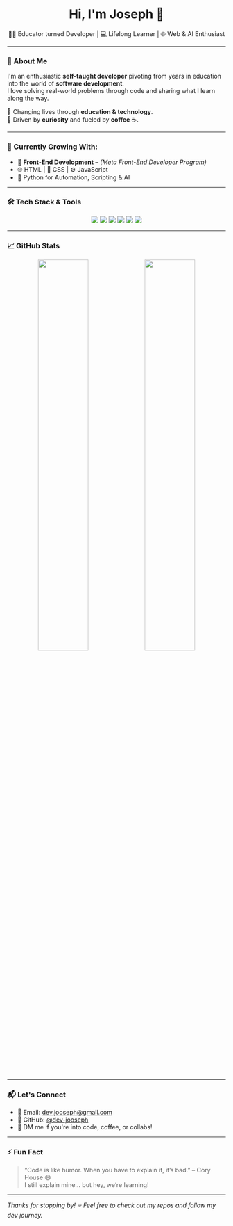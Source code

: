 <h1 align="center">Hi, I'm Joseph 👋</h1>
<p align="center">
  🧑‍🏫 Educator turned Developer | 💻 Lifelong Learner | 🌐 Web & AI Enthusiast  
</p>

---

### 🚀 About Me

I'm an enthusiastic **self-taught developer** pivoting from years in education into the world of **software development**.  
I love solving real-world problems through code and sharing what I learn along the way.  

🔁 Changing lives through **education & technology**.  
🧠 Driven by **curiosity** and fueled by **coffee** ☕.

---

### 🌱 Currently Growing With:

- 🧩 **Front-End Development** – *(Meta Front-End Developer Program)*
- 🌐 HTML | 🎨 CSS | ⚙️ JavaScript
- 🐍 Python for Automation, Scripting & AI

---

### 🛠️ Tech Stack & Tools

<div align="center">
  <img src="https://img.shields.io/badge/Python-3776AB?style=for-the-badge&logo=python&logoColor=white" />
  <img src="https://img.shields.io/badge/HTML5-E34F26?style=for-the-badge&logo=html5&logoColor=white" />
  <img src="https://img.shields.io/badge/CSS3-1572B6?style=for-the-badge&logo=css3&logoColor=white" />
  <img src="https://img.shields.io/badge/JavaScript-F7DF1E?style=for-the-badge&logo=javascript&logoColor=black" />
  <img src="https://img.shields.io/badge/Git-F05032?style=for-the-badge&logo=git&logoColor=white" />
  <img src="https://img.shields.io/badge/GitHub-181717?style=for-the-badge&logo=github&logoColor=white" />
</div>

---

### 📈 GitHub Stats

<p align="center">
  <img src="https://github-readme-stats.vercel.app/api?username=dev-jooseph&show_icons=true&theme=radical" width="48%" />
  <img src="https://github-readme-streak-stats.herokuapp.com?user=dev-jooseph&theme=radical&date_format=M%20j%5B%2C%20Y%5D" width="48%" />
</p>

---

### 📬 Let's Connect

- 📧 Email: [dev.jooseph@gmail.com](mailto:dev.jooseph@gmail.com)  
- 🐙 GitHub: [@dev-jooseph](https://github.com/dev-jooseph)  
- 💬 DM me if you're into code, coffee, or collabs!

---

### ⚡ Fun Fact

> “Code is like humor. When you have to explain it, it’s bad.” – Cory House 😄  
> I still explain mine… but hey, we’re learning!

---

_Thanks for stopping by! ⭐ Feel free to check out my repos and follow my dev journey._  
